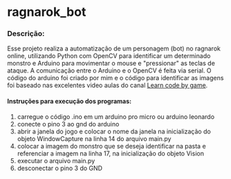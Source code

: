 # ragnarok_bot

### Descrição:
Esse projeto realiza a automatização de um personagem (bot) no ragnarok online, utilizando Python com OpenCV para identificar um determinado monstro e Arduino para movimentar o mouse e "pressionar" as teclas de ataque. A comunicação entre o Arduino e o OpenCV é feita via serial. O código do arduino foi criado por mim e o código para identificar as imagens foi baseado nas excelentes video aulas do canal [Learn code by game](https://www.youtube.com/watch?v=KecMlLUuiE4&list=RDCMUCD8vb6Bi7_K_78nItq5YITA&start_radio=1&rv=WymCpVUPWQ4).

#### Instruções para execução dos programas:
1. carregue o código .ino em um arduino pro micro ou arduino leonardo
2. conecte o pino 3 ao gnd do arduino
3. abrir a janela do jogo e colocar o nome da janela na inicialização do objeto WindowCapture na linha 14 do arquivo main.py
4. colocar a imagem do monstro que se deseja identificar na pasta e referenciar a imagem na linha 17, na inicialização do objeto Vision
5. executar o arquivo main.py
6. desconectar o pino 3 do GND

